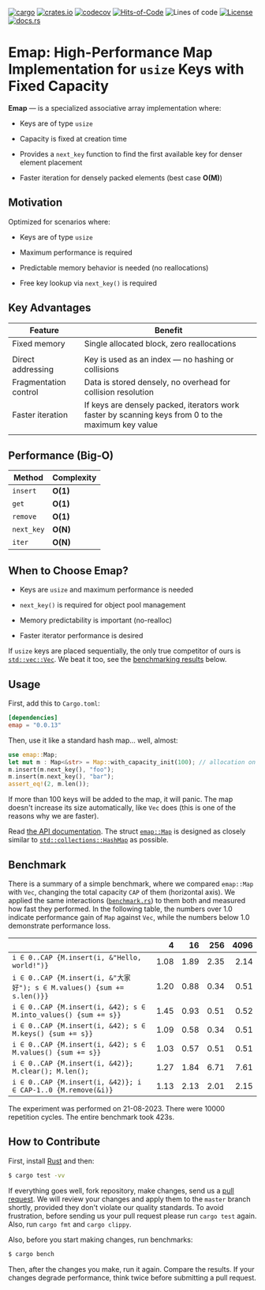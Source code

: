 [![cargo](https://github.com/yegor256/emap/actions/workflows/cargo.yml/badge.svg)](https://github.com/yegor256/emap/actions/workflows/cargo.yml)
[![crates.io](https://img.shields.io/crates/v/emap.svg)](https://crates.io/crates/emap)
[![codecov](https://codecov.io/gh/yegor256/emap/branch/master/graph/badge.svg)](https://codecov.io/gh/yegor256/emap)
[![Hits-of-Code](https://hitsofcode.com/github/yegor256/emap)](https://hitsofcode.com/view/github/yegor256/emap)
![Lines of code](https://img.shields.io/tokei/lines/github/yegor256/emap)
[![License](https://img.shields.io/badge/license-MIT-green.svg)](https://github.com/yegor256/emap/blob/master/LICENSE.txt)
[![docs.rs](https://img.shields.io/docsrs/emap)](https://docs.rs/emap/latest/emap/)

# Emap: High-Performance Map Implementation for `usize` Keys with Fixed Capacity

**Emap** — is a specialized associative array implementation where:

- Keys are of type `usize`

- Capacity is fixed at creation time

- Provides a `next_key` function to find the first available key for denser element placement

- Faster iteration for densely packed elements (best case **O(M)**)

## Motivation
Optimized for scenarios where:

- Keys are of type `usize`

- Maximum performance is required

- Predictable memory behavior is needed (no reallocations)

- Free key lookup via `next_key()` is required

## Key Advantages

| Feature               | Benefit                                                                                            |
| --------------------- | -------------------------------------------------------------------------------------------------- |
| Fixed memory          | Single allocated block, zero reallocations                                                         |
|                       |
| Direct addressing     | Key is used as an index — no hashing or collisions                                                 |
| Fragmentation control | Data is stored densely, no overhead for collision resolution                                       |
| Faster iteration      | If keys are densely packed, iterators work faster by scanning keys from 0 to the maximum key value |
|                       |


## Performance (Big-O)

| Method     | Complexity |
| ---------- | ---------- |
| `insert`   | **O(1)**   |
| `get`      | **O(1)**   |
| `remove`   | **O(1)**   |
| `next_key` | **O(N)**   |
| `iter`     | **O(N)**   |


## When to Choose Emap?
- Keys are `usize` and maximum performance is needed

- `next_key()` is required for object pool management

- Memory predictability is important (no-realloc)

- Faster iterator performance is desired

If `usize` keys are placed sequentially, the only true competitor of ours is
[`std::vec::Vec`](https://doc.rust-lang.org/std/vec/struct.Vec.html).
We beat it too, see the [benchmarking results](#benchmark) below.

## Usage

First, add this to `Cargo.toml`:

```toml
[dependencies]
emap = "0.0.13"
```

Then, use it like a standard hash map... well, almost:

```rust
use emap::Map;
let mut m : Map<&str> = Map::with_capacity_init(100); // allocation on heap
m.insert(m.next_key(), "foo");
m.insert(m.next_key(), "bar");
assert_eq!(2, m.len());
```

If more than 100 keys will be added to the map, it will panic.
The map doesn't increase its size automatically, like `Vec` does
(this is one of the reasons why we are faster).

Read [the API documentation](https://docs.rs/emap/latest/emap/).
The struct
[`emap::Map`](https://docs.rs/emap/latest/emap/struct.Map.html) is designed as closely similar to
[`std::collections::HashMap`](https://doc.rust-lang.org/std/collections/struct.HashMap.html) as possible.

## Benchmark

There is a summary of a simple benchmark, where we compared `emap::Map` with
`Vec`, changing the total capacity `CAP` of them (horizontal axis).
We applied the same interactions
([`benchmark.rs`](https://github.com/yegor256/emap/blob/master/tests/benchmark.rs))
to them both and measured how fast they performed. In the following table,
the numbers over 1.0 indicate performance gain of `Map` against `Vec`,
while the numbers below 1.0 demonstrate performance loss.

<!-- benchmark -->
| | 4 | 16 | 256 | 4096 |
| --- | --: | --: | --: | --: |
| `i ∈ 0..CAP {M.insert(i, &"Hello, world!")}` |1.08 |1.89 |2.35 |2.14 |
| `i ∈ 0..CAP {M.insert(i, &"大家好"); s ∈ M.values() {sum += s.len()}}` |1.20 |0.88 |0.34 |0.51 |
| `i ∈ 0..CAP {M.insert(i, &42); s ∈ M.into_values() {sum += s}}` |1.45 |0.93 |0.51 |0.52 |
| `i ∈ 0..CAP {M.insert(i, &42); s ∈ M.keys() {sum += s}}` |1.09 |0.58 |0.34 |0.51 |
| `i ∈ 0..CAP {M.insert(i, &42); s ∈ M.values() {sum += s}}` |1.03 |0.57 |0.51 |0.51 |
| `i ∈ 0..CAP {M.insert(i, &42)}; M.clear(); M.len();` |1.27 |1.84 |6.71 |7.61 |
| `i ∈ 0..CAP {M.insert(i, &42)}; i ∈ CAP-1..0 {M.remove(&i)}` |1.13 |2.13 |2.01 |2.15 |

The experiment was performed on 21-08-2023.
 There were 10000 repetition cycles.
 The entire benchmark took 423s.

<!-- benchmark -->

## How to Contribute

First, install [Rust](https://www.rust-lang.org/tools/install) and then:

```bash
$ cargo test -vv
```

If everything goes well, fork repository, make changes,
send us a [pull request](https://www.yegor256.com/2014/04/15/github-guidelines.html).
We will review your changes and apply them to the `master` branch shortly,
provided they don't violate our quality standards. To avoid frustration,
before sending us your pull request please run `cargo test` again. Also,
run `cargo fmt` and `cargo clippy`.

Also, before you start making changes, run benchmarks:

```bash
$ cargo bench
```

Then, after the changes you make, run it again. Compare the results. If your changes
degrade performance, think twice before submitting a pull request.

